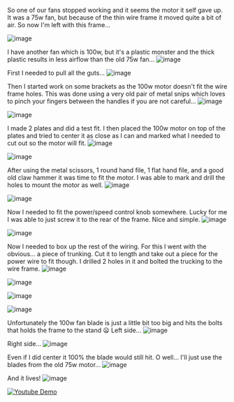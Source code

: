 So one of our fans stopped working and it seems the motor it self gave up. It was a 75w fan, but because of the thin wire frame it moved quite a bit of air. So now I'm left with this frame...

![image](https://github.com/Nicks182/DIY/assets/13113785/f1b008df-a37c-4f3a-9fc4-ae552401deb8)

I have another fan which is 100w, but it's a plastic monster and the thick plastic results in less airflow than the old 75w fan...
![image](https://github.com/Nicks182/DIY/assets/13113785/cf998497-338b-47c5-94f4-78b02c6a7786)

First I needed to pull all the guts...
![image](https://github.com/Nicks182/DIY/assets/13113785/51c9143d-2916-4611-8325-f7bd74d5195b)

Then I started work on some brackets as the 100w motor doesn't fit the wire frame holes. This was done using a very old pair of metal snips which loves to pinch your fingers between the handles if you are not careful...
![image](https://github.com/Nicks182/DIY/assets/13113785/efc12605-2f0e-4edf-b266-683b59ee4a2a)

![image](https://github.com/Nicks182/DIY/assets/13113785/0067e0e2-2e95-4e94-a3ef-ce972791c9e3)

I made 2 plates and did a test fit. I then placed the 100w motor on top of the plates and tried to center it as close as I can and marked what I needed to cut out so the motor will fit.
![image](https://github.com/Nicks182/DIY/assets/13113785/e7fb7b43-fbc2-485a-9c06-3eb3afc1f3ec)

![image](https://github.com/Nicks182/DIY/assets/13113785/1e1f09ce-84c5-4d2e-8ecf-aa0bd5a2fbcd)

After using the metal scissors, 1 round hand file, 1 flat hand file, and a good old claw hammer it was time to fit the motor. I was able to mark and drill the holes to mount the motor as well.
![image](https://github.com/Nicks182/DIY/assets/13113785/1d976661-2a7a-43ad-b247-86a3fa86bdd5)

![image](https://github.com/Nicks182/DIY/assets/13113785/a9ba5b1d-a5cf-442a-b45c-d6106205c402)

Now I needed to fit the power/speed control knob somewhere. Lucky for me I was able to just screw it to the rear of the frame. Nice and simple.
![image](https://github.com/Nicks182/DIY/assets/13113785/c41e67fb-0ce2-494d-8292-aea4d7406c7a)

![image](https://github.com/Nicks182/DIY/assets/13113785/20940ac5-6206-465e-83df-8048332524f3)

Now I needed to box up the rest of the wiring. For this I went with the obvious... a piece of trunking. Cut it to length and take out a piece for the power wire to fit though. I drilled 2 holes in it and bolted the trucking to the wire frame.
![image](https://github.com/Nicks182/DIY/assets/13113785/beddfddd-1164-428b-82ad-49b583912589)

![image](https://github.com/Nicks182/DIY/assets/13113785/1b019e32-ca92-471b-997e-56555a8dd40a)

![image](https://github.com/Nicks182/DIY/assets/13113785/e63a6cff-d6e9-4acf-8135-14bc3dc42378)

![image](https://github.com/Nicks182/DIY/assets/13113785/5cf3aa6f-4e0b-426a-b00e-69c36d268665)

Unfortunately the 100w fan blade is just a little bit too big and hits the bolts that holds the frame to the stand :frowning: 
Left side...
![image](https://github.com/Nicks182/DIY/assets/13113785/2db9f1c1-50e4-4cea-9c2e-377a1e970553)

Right side...
![image](https://github.com/Nicks182/DIY/assets/13113785/5792a627-c13d-45ab-961f-8a5828a06985)

Even if I did center it 100% the blade would still hit. O well... I'll just use the blades from the old 75w motor...
![image](https://github.com/Nicks182/DIY/assets/13113785/ef545422-7bca-42e4-9af8-364c83601083)

And it lives!
![image](https://github.com/Nicks182/DIY/assets/13113785/f3be5685-fd5d-47d2-8a07-7fd2eeea22c9)

[![Youtube Demo](https://img.youtube.com/vi/uWQxgBXH5yc/hqdefault.jpg)](https://www.youtube.com/watch?v=uWQxgBXH5yc)
